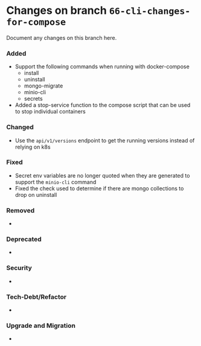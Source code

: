 # Changes on branch `66-cli-changes-for-compose`
Document any changes on this branch here.
### Added
- Support the following commands when running with docker-compose
   - install
   - uninstall
   - mongo-migrate
   - minio-cli
   - secrets
- Added a stop-service function to the compose script that can be used to stop individual containers

### Changed
- Use the `api/v1/versions` endpoint to get the running versions instead of relying on k8s

### Fixed
- Secret env variables are no longer quoted when they are generated to support the `minio-cli` command
- Fixed the check used to determine if there are mongo collections to drop on uninstall

### Removed
- 

### Deprecated
- 

### Security
- 

### Tech-Debt/Refactor
- 

### Upgrade and Migration
- 
